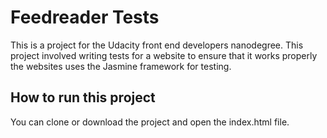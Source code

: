 
# Feedreader Tests
This is a project for the Udacity front end developers nanodegree. This project involved writing tests for a website to ensure that it works properly the websites uses the Jasmine framework for testing. 

## How to run this project
You can clone or download the project and open the index.html file. 